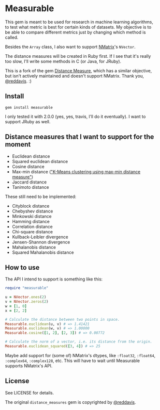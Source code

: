 # Measurable

This gem is meant to be used for research in machine learning algorithms, to test what metric is best for certain kinds of datasets. My objective is to be able to compare different metrics just by changing which method is called.

Besides the `Array` class, I also want to support [NMatrix](http://github.com/sciruby/nmatrix)'s `NVector`.

The distance measures will be created in Ruby first. If I see that it's really too slow, I'll write some methods in C (or Java, for JRuby).

This is a fork of the gem [Distance Measure](https://github.com/reddavis/Distance-Measures), which has a similar objective, but isn't actively maintained and doesn't support NMatrix. Thank you, [@reddavis][reddavis]. :)

## Install

`gem install measurable`

I only tested it with 2.0.0 (yes, yes, travis, I'll do it eventually). I want to support JRuby as well.

## Distance measures that I want to support for the moment

- Euclidean distance
- Squared euclidean distance
- Cosine distance
- Max-min distance (["K-Means clustering using max-min distance measure"][1])
- Jaccard distance
- Tanimoto distance

These still need to be implemented:

- Cityblock distance
- Chebyshev distance
- Minkowski distance
- Hamming distance
- Correlation distance
- Chi-square distance
- Kullback-Leibler divergence
- Jensen-Shannon divergence
- Mahalanobis distance
- Squared Mahalanobis distance

## How to use

The API I intend to support is something like this:

```ruby
require "measurable"
	
u = NVector.ones(2)
v = NVector.zeros(2)
w = [1, 0]
x = [2, 2]

# Calculate the distance between two points in space.
Measurable.euclidean(u, v) # => 1.41421
Measurable.euclidean(w, v) # => 1.00000
Measurable.cosine([1, 2], [2, 3]) # => 0.00772

# Calculate the norm of a vector, i.e. its distance from the origin.
Measurable.euclidean_squared([3, 4]) # => 25
```

Maybe add support for (some of) NMatrix's dtypes, like `:float32`, `:float64`, `:complex64`, `:complex128`, etc. This will have to wait until Measurable supports NMatrix's API.

## License

See LICENSE for details.

The original `distance_measures` gem is copyrighted by [@reddavis][reddavis].

[1]: http://ieeexplore.ieee.org/stamp/stamp.jsp?arnumber=05156398

[reddavis]: (https://github.com/reddavis)